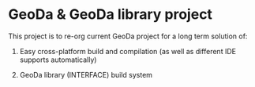 # GeoDa &amp; GeoDa library project



This project is to re-org current GeoDa project for a long term solution of:

1. Easy cross-platform build and compilation (as well as different IDE supports automatically)

2. GeoDa library (INTERFACE) build system 
